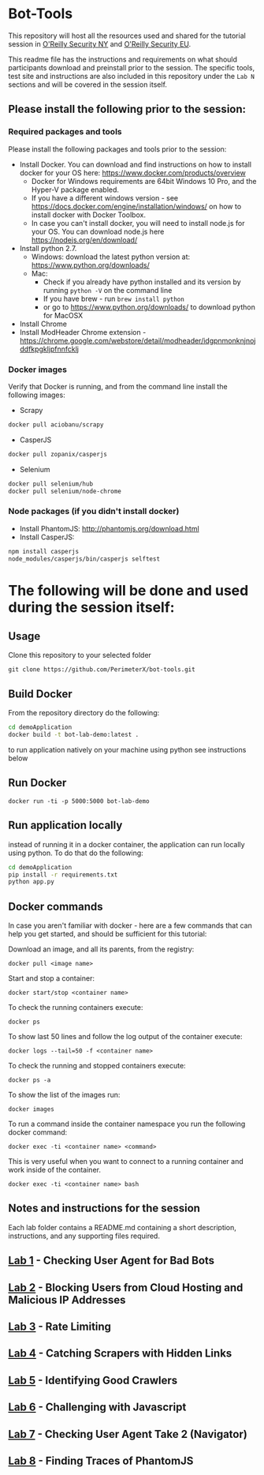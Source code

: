 # Bot-Tools

This repository will host all the resources used and shared for the tutorial session in [O'Reilly Security NY](http://conferences.oreilly.com/security/network-data-security-ny/public/schedule/detail/52989) and [O'Reilly Security EU](http://conferences.oreilly.com/security/network-data-security-eu/public/schedule/detail/53016).

This readme file has the instructions and requirements on what should participants download and preinstall prior to the session.
The specific tools, test site and instructions are also included in this repository under the `Lab N` sections and will be covered in the session itself.

## Please install the following prior to the session:
### Required packages and tools
Please install the following packages and tools prior to the session:

* Install Docker. You can download and find instructions on how to install docker for your OS here: https://www.docker.com/products/overview
  * Docker for Windows requirements are 64bit Windows 10 Pro, and the Hyper-V package enabled. 
  * If you have a different windows version - see https://docs.docker.com/engine/installation/windows/ on how to install docker with Docker Toolbox.
  * In case you can't install docker, you will need to install node.js for your OS. You can download node.js here https://nodejs.org/en/download/
* Install python 2.7.
  * Windows: download the latest python version at: https://www.python.org/downloads/
  * Mac:
    * Check if you already have python installed and its version by running `python -V` on the command line
    * If you have brew - run `brew install python`
    * or go to https://www.python.org/downloads/ to download python for MacOSX
* Install Chrome
* Install ModHeader Chrome extension - https://chrome.google.com/webstore/detail/modheader/idgpnmonknjnojddfkpgkljpfnnfcklj

### Docker images
Verify that Docker is running, and from the command line install the following images:

* Scrapy
```bash
docker pull aciobanu/scrapy
```
* CasperJS
```bash
docker pull zopanix/casperjs
```
* Selenium
```bash
docker pull selenium/hub
docker pull selenium/node-chrome
```

### Node packages (if you didn't install docker)
* Install PhantomJS: http://phantomjs.org/download.html
* Install CasperJS:
```bash
npm install casperjs
node_modules/casperjs/bin/casperjs selftest
```

# The following will be done and used during the session itself:
## Usage

Clone this repository to your selected folder
```
git clone https://github.com/PerimeterX/bot-tools.git
```

## Build Docker
From the repository directory do the following:
```bash
cd demoApplication
docker build -t bot-lab-demo:latest .
```
to run application natively on your machine using python see instructions below

## Run Docker
`docker run -ti -p 5000:5000 bot-lab-demo`

## Run application locally
instead of running it in a docker container, the application can run locally using python. To do that do the following:
```bash
cd demoApplication
pip install -r requirements.txt
python app.py
```

## Docker commands
In case you aren't familiar with docker - here are a few commands that can help you get started, and should be sufficient for this tutorial:

Download an image, and all its parents, from the registry: 
```
docker pull <image name>
```
Start and stop a container: 
```
docker start/stop <container name>
```
To check the running containers execute: 
```
docker ps
```

To show last 50 lines and follow the log output of the container execute: 
```
docker logs --tail=50 -f <container name>
```
To check the running and stopped containers execute: 
```
docker ps -a
```
To show the list of the images run: 
```
docker images
```
To run a command inside the container namespace you run the following docker command: 
```
docker exec -ti <container name> <command>
```
This is very useful when you want to connect to a running container and work inside of the container. 
```
docker exec -ti <container name> bash
```

## Notes and instructions for the session
Each lab folder contains a README.md containing a short description, instructions, and any supporting files required.

## [Lab 1](https://github.com/PerimeterX/bot-tools/tree/master/lab1) - Checking User Agent for Bad Bots

## [Lab 2](https://github.com/PerimeterX/bot-tools/tree/master/lab2) - Blocking Users from Cloud Hosting and Malicious IP Addresses

## [Lab 3](https://github.com/PerimeterX/bot-tools/tree/master/lab3) - Rate Limiting

## [Lab 4](https://github.com/PerimeterX/bot-tools/tree/master/lab4) - Catching Scrapers with Hidden Links

## [Lab 5](https://github.com/PerimeterX/bot-tools/tree/master/lab5) - Identifying Good Crawlers

## [Lab 6](https://github.com/PerimeterX/bot-tools/tree/master/lab6) - Challenging with Javascript

## [Lab 7](https://github.com/PerimeterX/bot-tools/tree/master/lab7) - Checking User Agent Take 2 (Navigator)

## [Lab 8](https://github.com/PerimeterX/bot-tools/tree/master/lab8) - Finding Traces of PhantomJS
